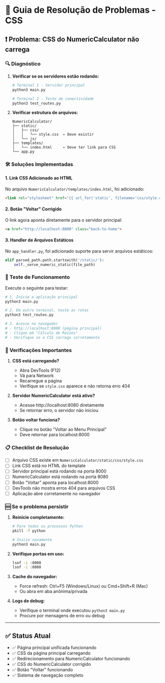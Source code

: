 # 🔧 Guia de Resolução de Problemas - CSS

## ❗ Problema: CSS do NumericCalculator não carrega

### 🔍 Diagnóstico

1. **Verificar se os servidores estão rodando:**
   ```bash
   # Terminal 1 - Servidor principal
   python3 main.py
   
   # Terminal 2 - Teste de conectividade
   python3 test_routes.py
   ```

2. **Verificar estrutura de arquivos:**
   ```
   NumericCalculator/
   ├── static/
   │   ├── css/
   │   │   └── style.css  ← Deve existir
   │   └── js/
   ├── templates/
   │   └── index.html     ← Deve ter link para CSS
   └── app.py
   ```

### 🛠️ Soluções Implementadas

#### 1. **Link CSS Adicionado ao HTML**
No arquivo `NumericCalculator/templates/index.html`, foi adicionado:
```html
<link rel="stylesheet" href="{{ url_for('static', filename='css/style.css') }}">
```

#### 2. **Botão "Voltar" Corrigido**
O link agora aponta diretamente para o servidor principal:
```html
<a href="http://localhost:8000" class="back-to-home">
```

#### 3. **Handler de Arquivos Estáticos**
No `app_handler.py`, foi adicionado suporte para servir arquivos estáticos:
```python
elif parsed_path.path.startswith('/static/'):
    self._serve_numeric_static(file_path)
```

### 🚀 Teste de Funcionamento

Execute o seguinte para testar:

```bash
# 1. Inicie a aplicação principal
python3 main.py

# 2. Em outro terminal, teste as rotas
python3 test_routes.py

# 3. Acesse no navegador
# - http://localhost:8000 (página principal)
# - Clique em "Cálculo de Raízes"
# - Verifique se o CSS carrega corretamente
```

### 🎯 Verificações Importantes

1. **CSS está carregando?**
   - Abra DevTools (F12)
   - Vá para Network
   - Recarregue a página
   - Verifique se `style.css` aparece e não retorna erro 404

2. **Servidor NumericCalculator está ativo?**
   - Acesse http://localhost:8080 diretamente
   - Se retornar erro, o servidor não iniciou

3. **Botão voltar funciona?**
   - Clique no botão "Voltar ao Menu Principal"
   - Deve retornar para localhost:8000

### 📋 Checklist de Resolução

- [ ] Arquivo CSS existe em `NumericCalculator/static/css/style.css`
- [ ] Link CSS está no HTML do template
- [ ] Servidor principal está rodando na porta 8000
- [ ] NumericCalculator está rodando na porta 8080
- [ ] Botão "Voltar" aponta para localhost:8000
- [ ] DevTools não mostra erros 404 para arquivos CSS
- [ ] Aplicação abre corretamente no navegador

### 🆘 Se o problema persistir

1. **Reinicie completamente:**
   ```bash
   # Pare todos os processos Python
   pkill -f python
   
   # Inicie novamente
   python3 main.py
   ```

2. **Verifique portas em uso:**
   ```bash
   lsof -i :8000
   lsof -i :8080
   ```

3. **Cache do navegador:**
   - Force refresh: Ctrl+F5 (Windows/Linux) ou Cmd+Shift+R (Mac)
   - Ou abra em aba anônima/privada

4. **Logs de debug:**
   - Verifique o terminal onde executou `python3 main.py`
   - Procure por mensagens de erro ou debug

---

## ✅ Status Atual

- ✅ Página principal unificada funcionando
- ✅ CSS da página principal carregando
- ✅ Redirecionamento para NumericCalculator funcionando
- ✅ CSS do NumericCalculator corrigido
- ✅ Botão "Voltar" funcionando
- ✅ Sistema de navegação completo
